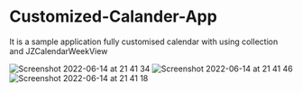 # Customized-Calander-App
It is a sample application fully customised calendar with using collection  and JZCalendarWeekView

![Screenshot 2022-06-14 at 21 41 34](https://user-images.githubusercontent.com/51842810/173625448-b96afcc8-9f60-4872-8a24-80f7946ca0a2.png)
![Screenshot 2022-06-14 at 21 41 46](https://user-images.githubusercontent.com/51842810/173625455-591d30ad-c31d-4aa8-ab82-43dcf9e837c1.png)
![Screenshot 2022-06-14 at 21 41 18](https://user-images.githubusercontent.com/51842810/173625465-b85eff8b-24be-4d0f-95d1-bf1ec6fac7ac.png)
